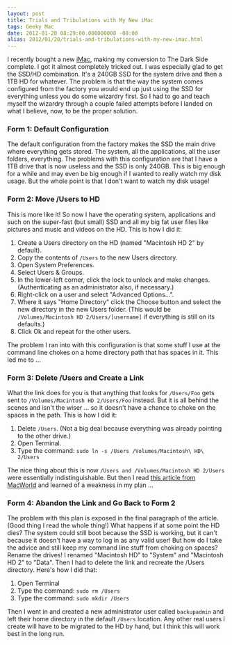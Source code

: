 ```yaml
---
layout: post
title: Trials and Tribulations with My New iMac
tags: Geeky Mac
date: 2012-01-20 08:29:00.000000000 -08:00
alias: 2012/01/20/trials-and-tribulations-with-my-new-imac.html
---
```


I recently bought a new [iMac](http://www.apple.com/imac), making my conversion to The Dark Side complete. I got it almost completely tricked out. I was especially glad to get the SSD/HD combination. It's a 240GB SSD for the system drive and then a 1TB HD for whatever. The problem is that the way the system comes configured from the factory you would end up just using the SSD for everything unless you do some wizardry first. So I had to go and teach myself the wizardry through a couple failed attempts before I landed on what I believe, now, to be the proper solution.

### Form 1: Default Configuration

The default configuration from the factory makes the SSD the main drive where everything gets stored.  The system, all the applications, all the user folders, everything.  The problems with this configuration are that I have a 1TB drive that is now useless and the SSD is only 240GB.  This is big enough for a while and may even be big enough if I wanted to really watch my disk usage.  But the whole point is that I don't want to watch my disk usage!

### Form 2: Move /Users to HD

This is more like it!  So now I have the operating system, applications and such on the super-fast (but small) SSD and all my big fat user files like pictures and music and videos on the HD.  This is how I did it:

1. Create a Users directory on the HD (named "Macintosh HD 2" by default).
1. Copy the contents of `/Users` to the new Users directory.
1. Open System Preferences.
1. Select Users & Groups.
1. In the lower-left corner, click the lock to unlock and make changes.  (Authenticating as an administrator also, if necessary.)
1. Right-click on a user and select "Advanced Options...".
1. Where it says "Home Directory" click the Choose button and select the new directory in the new Users folder.  (This would be `/Volumes/Macintosh HD 2/Users/[username]` if everything is still on its defaults.)
1. Click Ok and repeat for the other users.

The problem I ran into with this configuration is that some stuff I use at the command line chokes on a home directory path that has spaces in it.  This led me to ...

### Form 3: Delete /Users and Create a Link

What the link does for you is that anything that looks for `/Users/Foo` gets sent to `/Volumes/Macintosh HD 2/Users/Foo` instead.  But it is all behind the scenes and isn't the wiser ... so it doesn't have a chance to choke on the spaces in the path.  This is how I did it:

1. Delete `/Users`.  (Not a big deal because everything was already pointing to the other drive.)
1. Open Terminal.
1. Type the command: `sudo ln -s /Users /Volumes/Macintosh\ HD\ 2/Users`

The nice thing about this is now `/Users and /Volumes/Macintosh HD 2/Users` were essentially indistinguishable.  But then I read [this article from MacWorld](http://www.macworld.com/article/1164891/keeping_mac_os_and_data_on_separate_drives.html) and learned of a weakness in my plan ...

### Form 4: Abandon the Link and Go Back to Form 2

The problem with this plan is exposed in the final paragraph of the article.  (Good thing I read the whole thing!)  What happens if at some point the HD dies?  The system could still boot because the SSD is working, but it can't because it doesn't have a way to log in as any valid user!  But how do I take the advice and still keep my command line stuff from choking on spaces?  Rename the drives!  I renamed "Macintosh HD" to "System" and "Macintosh HD 2" to "Data".  Then I had to delete the link and recreate the /Users directory.  Here's how I did that:

1. Open Terminal
1. Type the command: `sudo rm /Users`
1. Type the command: `sudo mkdir /Users`

Then I went in and created a new administrator user called `backupadmin` and left their home directory in the default `/Users` location.  Any other real users I create will have to be migrated to the HD by hand, but I think this will work best in the long run.
